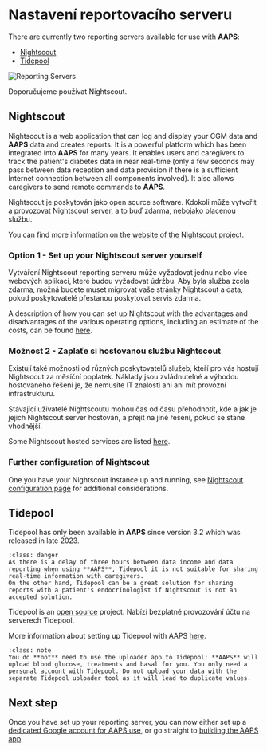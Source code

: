 # Nastavení reportovacího serveru

There are currently two reporting servers available for use with **AAPS**:

- [Nightscout](https://nightscout.github.io/)
- [Tidepool](https://www.tidepool.org/)

![Reporting Servers](../images/Building-the-App/ReportingServer.png)

Doporučujeme používat Nightscout.

## Nightscout

Nightscout is a web application that can log and display your CGM data and **AAPS** data and creates reports. It is a powerful platform which has been integrated into **AAPS** for many years. It enables users and caregivers to track the patient's diabetes data in near real-time (only a few seconds may pass between data reception and data provision if there is a sufficient Internet connection between all components involved). It also allows caregivers to send remote commands to **AAPS**.

Nightscout je poskytován jako open source software. Kdokoli může vytvořit a provozovat Nightscout server, a to buď zdarma, nebojako placenou službu.

You can find more information on the [website of the Nightscout project](http://nightscout.github.io/).

### Option 1 - Set up your Nightscout server yourself

Vytváření Nightscout reporting serveru může vyžadovat jednu nebo více webových aplikací, které budou vyžadovat údržbu. Aby byla služba zcela zdarma, možná budete muset migrovat vaše stránky Nightscout a data, pokud poskytovatelé přestanou poskytovat servis zdarma.

A description of how you can set up Nightscout with the advantages and disadvantages of the various operating options, including an estimate of the costs, can be found [here](https://nightscout.github.io/nightscout/new_user/#free-diy).

### Možnost 2 - Zaplaťe si hostovanou službu Nightscout

Existují také možnosti od různých poskytovatelů služeb, kteří pro vás hostují Nightscout za měsíční poplatek. Náklady jsou zvládnutelné a výhodou hostovaného řešení je, že nemusíte IT znalosti ani ani mít provozní infrastrukturu.


Stávající uživatelé Nightscoutu mohou čas od času přehodnotit, kde a jak je jejich Nightscout server hostován, a přejít na jiné řešení, pokud se stane vhodnější.

Some Nightscout hosted services are listed [here](https://nightscout.github.io/nightscout/new_user/#vendors-comparison-table).

### Further configuration of Nightscout

One you have your Nightscout instance up and running, see [Nightscout configuration page](../SettingUpAaps/Nightscout.md) for additional considerations.

## Tidepool

Tidepool has only been available in **AAPS** since version 3.2 which was released in late 2023.

```{admonition} Tidepool with **AAPS** is only for reporting
:class: danger  
As there is a delay of three hours between data income and data reporting when using **AAPS**, Tidepool it is not suitable for sharing real-time information with caregivers.  
On the other hand, Tidepool can be a great solution for sharing reports with a patient's endocrinologist if Nightscout is not an accepted solution.  
```

Tidepool is an [open source](https://github.com/tidepool-org) project. Nabízí bezplatné provozování účtu na serverech Tidepool.

More information about setting up Tidepool with AAPS [here](../SettingUpAaps/Tidepool.md).

```{admonition} **AAPS** has a the uploader for Tidepool integrated
:class: note
You do **not** need to use the uploader app to Tidepool: **AAPS** will upload blood glucose, treatments and basal for you. You only need a personal account with Tidepool. Do not upload your data with the separate Tidepool uploader tool as it will lead to duplicate values.  
```

## Next step

Once you have set up your reporting server, you can now either set up a [dedicated Google account for AAPS use](../SettingUpAaps/DedicatedGoogleAccountForAaps.md), or go straight to [building the AAPS app](../SettingUpAaps/BuildingAaps.md). 